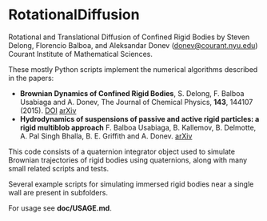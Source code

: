 # RotationalDiffusion

Rotational and Translational Diffusion of Confined Rigid Bodies
by Steven Delong, Florencio Balboa, and Aleksandar Donev (donev@courant.nyu.edu)
Courant Institute of Mathematical Sciences.

These mostly Python scripts implement the numerical algorithms described in the papers:
* **Brownian Dynamics of Confined Rigid Bodies**, S. Delong, F. Balboa Usabiaga and A. Donev,
The Journal of Chemical Physics, **143**, 144107 (2015). 
[DOI](http://dx.doi.org/10.1063/1.4932062) [arXiv](http://arxiv.org/abs/1506.08868)
* **Hydrodynamics of suspensions of passive and active rigid particles: a
  rigid multiblob approach** F. Balboa Usabiaga, B. Kallemov, B. Delmotte,
  A. Pal Singh Bhalla, B. E. Griffith and A. Donev. [arXiv](http://arxiv.org/abs/1602.02170)

This code consists of a quaternion integrator object used to simulate
Brownian trajectories of rigid bodies using quaternions, along with
many small related scripts and tests.  

Several example scripts for simulating immersed rigid bodies near a single
wall are present in subfolders.

For usage see **doc/USAGE.md**.
